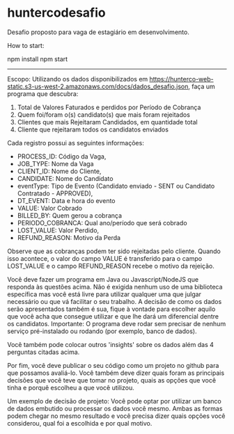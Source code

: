 # huntercodesafio
Desafio proposto para vaga de estagiário em desenvolvimento.

How to start:

npm install
npm start

____

Escopo: 
Utilizando os dados disponibilizados em https://hunterco-web-static.s3-us-west-2.amazonaws.com/docs/dados_desafio.json, faça um programa que descubra:

1) Total de Valores Faturados e perdidos por Período de Cobrança
2) Quem foi/foram o(s) candidato(s) que mais foram rejeitados
3) Clientes que mais Rejeitaram Candidados, em quantidade total
4) Cliente que rejeitaram todos os candidatos enviados


Cada registro possui as seguintes informações:
* PROCESS_ID: Código da Vaga,
* JOB_TYPE: Nome da Vaga
* CLIENT_ID: Nome do Cliente,
* CANDIDATE: Nome do Candidato
* eventType: Tipo de Evento (Candidato enviado - SENT ou Candidato Contratado - APPROVED),
* DT_EVENT: Data e hora do evento
* VALUE: Valor Cobrado
* BILLED_BY: Quem gerou a cobrança
* PERIODO_COBRANCA: Qual ano/período que será cobrado
* LOST_VALUE: Valor Perdido,
* REFUND_REASON: Motivo da Perda

Observe que as cobranças podem ter sido rejeitadas pelo cliente. Quando isso acontece, o valor do campo VALUE é transferido para o campo LOST_VALUE e o campo REFUND_REASON recebe o motivo da rejeição.


Você deve fazer um programa em Java ou Javascript/NodeJS que responda às questões acima. Não é exigida nenhum uso de uma biblioteca específica mas você está livre para utilizar qualquer uma que julgar necessário ou que vá facilitar o seu trabalho. A decisão de como os dados serão apresentados também é sua, fique à vontade para escolher aquilo que você acha que consegue utilizar e que lhe dará um diferencial dentre os candidatos.
Importante: O programa deve rodar sem precisar de nenhum serviço pré-instalado ou rodando (por exemplo, banco de dados).

Você também pode colocar outros 'insights' sobre os dados além das 4 perguntas citadas acima.

Por fim, você deve publicar o seu código como um projeto no github para que possamos avaliá-lo. Você também deve dizer quais foram as principais decisões que você teve que tomar no projeto, quais as opções que você tinha e porquê escolheu a que você utilizou.

Um exemplo de decisão de projeto: Você pode optar por utilizar um banco de dados embutido ou processar os dados você mesmo. Ambas as formas podem chegar no mesmo resultado e você precisa dizer quais opções você considerou, qual foi a escolhida e por qual motivo.

